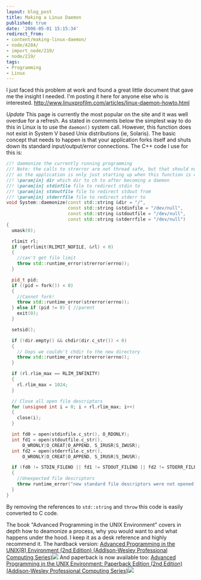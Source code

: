 ```yaml
---
layout: blog_post
title: Making a Linux Daemon
published: true
date: '2006-05-01 15:15:34'
redirect_from:
- content/making-linux-daemon/
- node/4284/
- import_node/219/
- node/219/
tags:
- Programming
- Linux
---
```


I just faced this problem at work and found a great little document that gave me the insight I needed. I'm posting it here for anyone else who is interested. <http://www.linuxprofilm.com/articles/linux-daemon-howto.html> 

*Update* This page is currently the most popular on the site and it was well overdue for a refresh. As stated in comments below the simplest way to do this in Linux is to use the `daemon()` system call. However, this function does not exist in System V based Unix distributions (ie, Solaris). The basic concept that needs to happen is that your application forks itself and shuts down its standard input/output/error connections. The C++ code I use for this is:

```cpp
//! daemonize the currently running programming
//! Note: the calls to strerror are not thread safe, but that should not matter
//! as the application is only just starting up when this function is called
//! \param[in] dir which dir to ch to after becoming a daemon
//! \param[in] stdinfile file to redirect stdin to
//! \param[in] stdoutfile file to redirect stdout from
//! \param[in] stderrfile file to redirect stderr to
void System::daemonize(const std::string &dir = "/",
                       const std::string &stdinfile = "/dev/null",
                       const std::string &stdoutfile = "/dev/null",
                       const std::string &stderrfile = "/dev/null")
{
  umask(0);

  rlimit rl;
  if (getrlimit(RLIMIT_NOFILE, &rl) < 0) 
  {
    //can't get file limit
    throw std::runtime_error(strerror(errno));
  }

  pid_t pid;
  if ((pid = fork()) < 0) 
  {
    //Cannot fork!
    throw std::runtime_error(strerror(errno));
  } else if (pid != 0) { //parent
    exit(0);
  }

  setsid();

  if (!dir.empty() && chdir(dir.c_str()) < 0) 
  {
    // Oops we couldn't chdir to the new directory
    throw std::runtime_error(strerror(errno));
  }

  if (rl.rlim_max == RLIM_INFINITY) 
  {
    rl.rlim_max = 1024;
  }

  // Close all open file descriptors
  for (unsigned int i = 0; i < rl.rlim_max; i++) 
  {
    close(i);
  }

  int fd0 = open(stdinfile.c_str(), O_RDONLY);
  int fd1 = open(stdoutfile.c_str(),
      O_WRONLY|O_CREAT|O_APPEND, S_IRUSR|S_IWUSR);
  int fd2 = open(stderrfile.c_str(),
      O_WRONLY|O_CREAT|O_APPEND, S_IRUSR|S_IWUSR);

  if (fd0 != STDIN_FILENO || fd1 != STDOUT_FILENO || fd2 != STDERR_FILENO) 
  {
    //Unexpected file descriptors
    throw runtime_error("new standard file descriptors were not opened as expected");
  }
}
```

By removing the references to `std::string` and `throw` this code is easily converted to C code. 

The book "Advanced Programming in the UNIX Environment" covers in depth how to deamonize a process, why you would want to and what happens under the hood. I keep it as a desk reference and highly recommend it. The hardback version: [Advanced Programming in the UNIX(R) Environment (2nd Edition) (Addison-Wesley Professional Computing Series)](http://www.amazon.com/gp/product/0201433079?ie=UTF8&tag=emptycrate-20&linkCode=as2&camp=1789&creative=9325&creativeASIN=0201433079)![](http://www.assoc-amazon.com/e/ir?t=emptycrate-20&l=as2&o=1&a=0201433079) And paperback is now available too: [Advanced Programming in the UNIX Environment: Paperback Edition (2nd Edition) (Addison-Wesley Professional Computing Series)](http://www.amazon.com/gp/product/0321525949?ie=UTF8&tag=emptycrate-20&linkCode=as2&camp=1789&creative=9325&creativeASIN=0321525949)![](http://www.assoc-amazon.com/e/ir?t=emptycrate-20&l=as2&o=1&a=0321525949)
